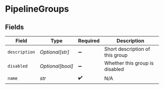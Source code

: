 # PipelineGroups


## Fields

| Field                           | Type                            | Required                        | Description                     |
| ------------------------------- | ------------------------------- | ------------------------------- | ------------------------------- |
| `description`                   | *Optional[str]*                 | :heavy_minus_sign:              | Short description of this group |
| `disabled`                      | *Optional[bool]*                | :heavy_minus_sign:              | Whether this group is disabled  |
| `name`                          | *str*                           | :heavy_check_mark:              | N/A                             |